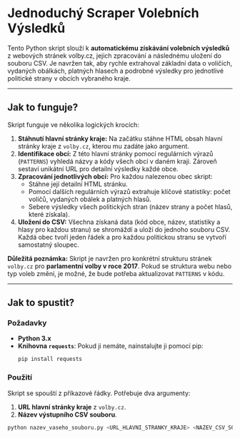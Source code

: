 # Jednoduchý Scraper Volebních Výsledků

Tento Python skript slouží k **automatickému získávání volebních výsledků** z webových stránek volby.cz, jejich zpracování a následnému uložení do souboru CSV. Je navržen tak, aby rychle extrahoval základní data o voličích, vydaných obálkách, platných hlasech a podrobné výsledky pro jednotlivé politické strany v obcích vybraného kraje.

---

## Jak to funguje?

Skript funguje ve několika logických krocích:

1.  **Stáhnutí hlavní stránky kraje:** Na začátku stáhne HTML obsah hlavní stránky kraje z `volby.cz`, kterou mu zadáte jako argument.
2.  **Identifikace obcí:** Z této hlavní stránky pomocí regulárních výrazů (`PATTERNS`) vyhledá názvy a kódy všech obcí v daném kraji. Zároveň sestaví unikátní URL pro detailní výsledky každé obce.
3.  **Zpracování jednotlivých obcí:** Pro každou nalezenou obec skript:
    * Stáhne její detailní HTML stránku.
    * Pomocí dalších regulárních výrazů extrahuje klíčové statistiky: počet voličů, vydaných obálek a platných hlasů.
    * Sebere výsledky všech politických stran (název strany a počet hlasů, které získala).
4.  **Uložení do CSV:** Všechna získaná data (kód obce, název, statistiky a hlasy pro každou stranu) se shromáždí a uloží do jednoho souboru CSV. Každá obec tvoří jeden řádek a pro každou politickou stranu se vytvoří samostatný sloupec.

**Důležitá poznámka:** Skript je navržen pro konkrétní strukturu stránek `volby.cz` pro **parlamentní volby v roce 2017**. Pokud se struktura webu nebo typ voleb změní, je možné, že bude potřeba aktualizovat `PATTERNS` v kódu.

---

## Jak to spustit?

### Požadavky

* **Python 3.x**
* **Knihovna `requests`**: Pokud ji nemáte, nainstalujte ji pomocí pip:
    ```bash
    pip install requests
    ```

### Použití

Skript se spouští z příkazové řádky. Potřebuje dva argumenty:
1.  **URL hlavní stránky kraje** z `volby.cz`.
2.  **Název výstupního CSV souboru**.

```bash
python nazev_vaseho_souboru.py <URL_HLAVNI_STRANKY_KRAJE> <NAZEV_CSV_SOUBORU>
